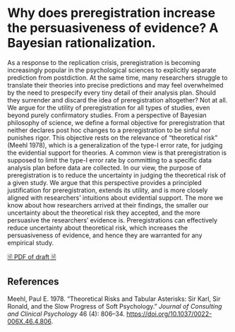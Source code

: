 
<!-- README.md is generated from README.Rmd. Please edit that file -->

# Why does preregistration increase the persuasiveness of evidence? A Bayesian rationalization.

As a response to the replication crisis, preregistration is becoming
increasingly popular in the psychological sciences to explicitly
separate prediction from postdiction. At the same time, many researchers
struggle to translate their theories into precise predictions and may
feel overwhelmed by the need to prespecify every tiny detail of their
analysis plan. Should they surrender and discard the idea of
preregistration altogether? Not at all. We argue for the utility of
preregistration for all types of studies, even beyond purely
confirmatory studies. From a perspective of Bayesian philosophy of
science, we define a formal objective for preregistration that neither
declares post hoc changes to a preregistration to be sinful nor punishes
rigor. This objective rests on the relevance of “theoretical risk”
(Meehl 1978), which is a generalization of the type-I error rate, for
judging the evidential support for theories. A common view is that
preregistration is supposed to limit the type-I error rate by committing
to a specific data analysis plan before data are collected. In our view,
the purpose of preregistration is to reduce the uncertainty in judging
the theoretical risk of a given study. We argue that this perspective
provides a principled justification for preregistration, extends its
utility, and is more closely aligned with researchers’ intuitions about
evidential support. The more we know about how researchers arrived at
their findings, the smaller our uncertainty about the theoretical risk
they accepted, and the more persuasive the researchers’ evidence is.
Preregistrations can effectively reduce uncertainty about theoretical
risk, which increases the persuasiveness of evidence, and hence they are
warranted for any empirical study.

[🗎 PDF of draft
🗎](https://aaronpeikert.github.io/bayes-prereg/manuscript.pdf)

## References

<div id="refs" class="references">

<div id="ref-meehlTheoreticalRisksTabular1978">

Meehl, Paul E. 1978. “Theoretical Risks and Tabular Asterisks: Sir Karl,
Sir Ronald, and the Slow Progress of Soft Psychology.” *Journal of
Consulting and Clinical Psychology* 46 (4): 806–34.
<https://doi.org/10.1037/0022-006X.46.4.806>.

</div>

</div>
